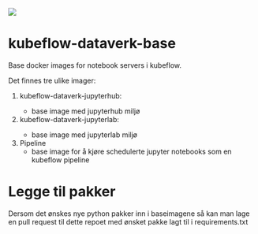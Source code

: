 ![](https://github.com/navikt/kubeflow-api/workflows/build%20and%20deploy/badge.svg)

# kubeflow-dataverk-base
Base docker images for notebook servers i kubeflow. 

Det finnes tre ulike imager:
1. kubeflow-dataverk-jupyterhub:<tag>
    - base image med jupyterhub miljø
2. kubeflow-dataverk-jupyterlab:<tag>
    - base image med jupyterlab miljø
3. Pipeline
    - base image for å kjøre schedulerte jupyter notebooks som en kubeflow pipeline

# Legge til pakker
Dersom det ønskes nye python pakker inn i baseimagene så kan man lage en pull request til dette repoet med ønsket pakke lagt til i requirements.txt
